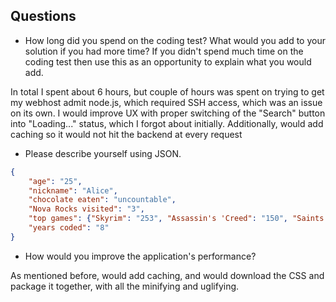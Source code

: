 ## Questions

- How long did you spend on the coding test? What would you add to your solution if you had more time? If you didn't spend much time on the coding test then use this as an opportunity to explain what you would add.

In total I spent about 6 hours, but couple of hours was spent on trying to get my webhost admit node.js, which required SSH access, which was an issue on its own.
I would improve UX with proper switching of the "Search" button into "Loading..." status, which I forgot about initially. Additionally, would add caching so it would not hit the backend at every request

- Please describe yourself using JSON.
```json
{
    "age": "25",
    "nickname": "Alice",
    "chocolate eaten": "uncountable",
    "Nova Rocks visited": "3",
    "top games": {"Skyrim": "253", "Assassin's 'Creed": "150", "Saints Row": "80"},
    "years coded": "8"
}
```

- How would you improve the application's performance?

As mentioned before, would add caching, and would download the CSS and package it together, with all the minifying and uglifying.